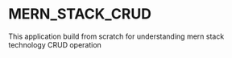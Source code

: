 # MERN_STACK_CRUD
This application build from scratch for understanding mern stack technology CRUD operation
